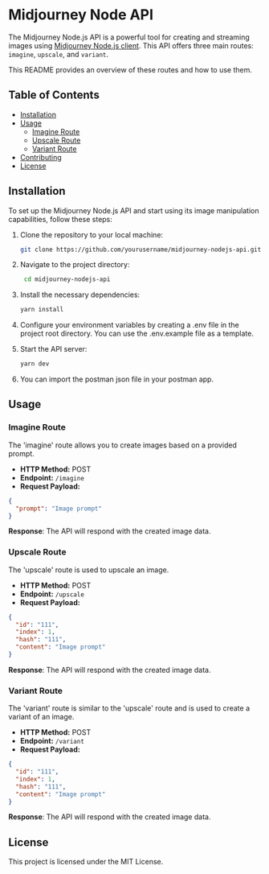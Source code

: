 # Midjourney Node API

The Midjourney Node.js API is a powerful tool for creating and streaming images using [Midjourney Node.js client](https://github.com/erictik/midjourney-api). This API offers three main routes: `imagine`, `upscale`, and `variant`.

This README provides an overview of these routes and how to use them.

## Table of Contents

- [Installation](#installation)
- [Usage](#usage)
  - [Imagine Route](#imagine-route)
  - [Upscale Route](#upscale-route)
  - [Variant Route](#variant-route)
- [Contributing](#contributing)
- [License](#license)

## Installation

To set up the Midjourney Node.js API and start using its image manipulation capabilities, follow these steps:

1. Clone the repository to your local machine:

   ```bash
   git clone https://github.com/yourusername/midjourney-nodejs-api.git
   ```

2. Navigate to the project directory:

   ```bash
    cd midjourney-nodejs-api
    ```

3. Install the necessary dependencies:

    ```bash
    yarn install
    ```

4. Configure your environment variables by creating a .env file in the project root directory. You can use the .env.example file as a template.

5. Start the API server:

    ```bash
    yarn dev
    ```

6. You can import the postman json file in your postman app.

## Usage

### Imagine Route

The 'imagine' route allows you to create images based on a provided prompt.

- **HTTP Method:** POST
- **Endpoint:** `/imagine`
- **Request Payload:**

```json
{
  "prompt": "Image prompt"
}
```

**Response**: The API will respond with the created image data.

### Upscale Route

The 'upscale' route is used to upscale an image.

- **HTTP Method:** POST
- **Endpoint:** `/upscale`
- **Request Payload:**

```json
{
  "id": "111",
  "index": 1,
  "hash": "111",
  "content": "Image prompt"
}

```

**Response**: The API will respond with the created image data.

### Variant Route

The 'variant' route is similar to the 'upscale' route and is used to create a variant of an image.

- **HTTP Method:** POST
- **Endpoint:** `/variant`
- **Request Payload:**

```json
{
  "id": "111",
  "index": 1,
  "hash": "111",
  "content": "Image prompt"
}

```

**Response**: The API will respond with the created image data.

## License

This project is licensed under the MIT License.
